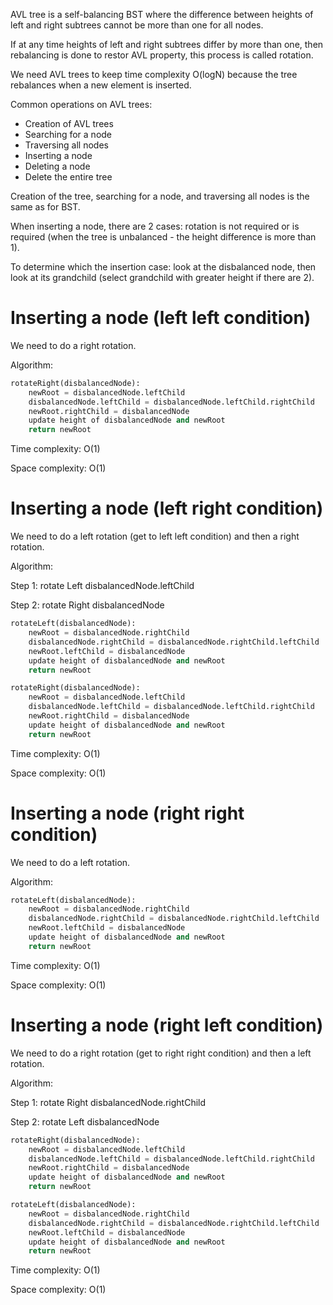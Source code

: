 AVL tree is a self-balancing BST where the difference between heights of left and right subtrees cannot be more than one for all nodes.

If at any time heights of left and right subtrees differ by more than one, then rebalancing is done to restor AVL property, this process is called rotation.

We need AVL trees to keep time complexity O(logN) because the tree rebalances when a new element is inserted.

Common operations on AVL trees:
- Creation of AVL trees
- Searching for a node
- Traversing all nodes
- Inserting a node
- Deleting a node
- Delete the entire tree

Creation of the tree, searching for a node, and traversing all nodes is the same as for BST.

When inserting a node, there are 2 cases: rotation is not required or is required (when the tree is unbalanced - the height difference is more than 1).

To determine which the insertion case: look at the disbalanced node, then look at its grandchild (select grandchild with greater height if there are 2).

# Inserting a node (left left condition)

We need to do a right rotation.

Algorithm:
```Python
rotateRight(disbalancedNode):
    newRoot = disbalancedNode.leftChild
    disbalancedNode.leftChild = disbalancedNode.leftChild.rightChild
    newRoot.rightChild = disbalancedNode
    update height of disbalancedNode and newRoot
    return newRoot
```
Time complexity: O(1)

Space complexity: O(1)

# Inserting a node (left right condition)

We need to do a left rotation (get to left left condition) and then a right rotation.

Algorithm:

Step 1: rotate Left disbalancedNode.leftChild

Step 2: rotate Right disbalancedNode

```Python
rotateLeft(disbalancedNode):
    newRoot = disbalancedNode.rightChild
    disbalancedNode.rightChild = disbalancedNode.rightChild.leftChild
    newRoot.leftChild = disbalancedNode
    update height of disbalancedNode and newRoot
    return newRoot

rotateRight(disbalancedNode):
    newRoot = disbalancedNode.leftChild
    disbalancedNode.leftChild = disbalancedNode.leftChild.rightChild
    newRoot.rightChild = disbalancedNode
    update height of disbalancedNode and newRoot
    return newRoot
```
Time complexity: O(1)

Space complexity: O(1)

# Inserting a node (right right condition)

We need to do a left rotation.

Algorithm:
```Python
rotateLeft(disbalancedNode):
    newRoot = disbalancedNode.rightChild
    disbalancedNode.rightChild = disbalancedNode.rightChild.leftChild
    newRoot.leftChild = disbalancedNode
    update height of disbalancedNode and newRoot
    return newRoot
```
Time complexity: O(1)

Space complexity: O(1)

# Inserting a node (right left condition)

We need to do a right rotation (get to right right condition) and then a left rotation.

Algorithm:

Step 1: rotate Right disbalancedNode.rightChild

Step 2: rotate Left disbalancedNode

```Python
rotateRight(disbalancedNode):
    newRoot = disbalancedNode.leftChild
    disbalancedNode.leftChild = disbalancedNode.leftChild.rightChild
    newRoot.rightChild = disbalancedNode
    update height of disbalancedNode and newRoot
    return newRoot

rotateLeft(disbalancedNode):
    newRoot = disbalancedNode.rightChild
    disbalancedNode.rightChild = disbalancedNode.rightChild.leftChild
    newRoot.leftChild = disbalancedNode
    update height of disbalancedNode and newRoot
    return newRoot
```
Time complexity: O(1)

Space complexity: O(1)

